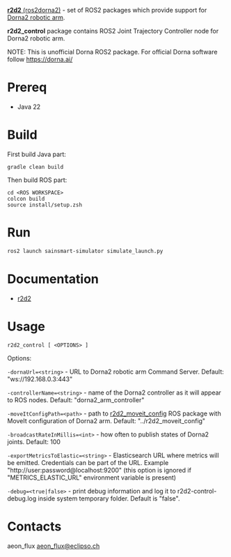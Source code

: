 [**r2d2** (ros2dorna2)](https://github.com/pinorobotics/r2d2) - set of ROS2 packages which provide support for [Dorna2 robotic arm](https://dorna.ai/).

**r2d2_control** package contains ROS2 Joint Trajectory Controller node for Dorna2 robotic arm.

NOTE: This is unofficial Dorna ROS2 package. For official Dorna software follow https://dorna.ai/

# Prereq

- Java 22

# Build

First build Java part:
```
gradle clean build
```

Then build ROS part:
```
cd <ROS WORKSPACE>
colcon build
source install/setup.zsh
```

# Run

``` bash
ros2 launch sainsmart-simulator simulate_launch.py
```

# Documentation

- [r2d2](https://github.com/pinorobotics/r2d2)

# Usage
```
r2d2_control [ <OPTIONS> ]
```

Options:

`-dornaUrl=<string>` - URL to Dorna2 robotic arm Command Server. Default: "ws://192.168.0.3:443"

`-controllerName=<string>` - name of the Dorna2 controller as it will appear to ROS nodes. Default: "dorna2_arm_controller"


`-moveItConfigPath=<path>` - path to [r2d2_moveit_config](https://github.com/pinorobotics/r2d2_moveit_config) ROS package with MoveIt configuration of Dorna2 arm. Default: "../r2d2_moveit_config"

`-broadcastRateInMillis=<int>` - how often to publish states of Dorna2 joints. Default: 100

`-exportMetricsToElastic=<string>` - Elasticsearch URL where metrics will be emitted. Credentials can be part of the URL. Example "http://user:password@localhost:9200" (this option is ignored if "METRICS_ELASTIC_URL" environment variable is present)

`-debug=<true|false>` - print debug information and log it to r2d2-control-debug.log inside system temporary folder. Default is "false".

# Contacts

aeon_flux <aeon_flux@eclipso.ch>
